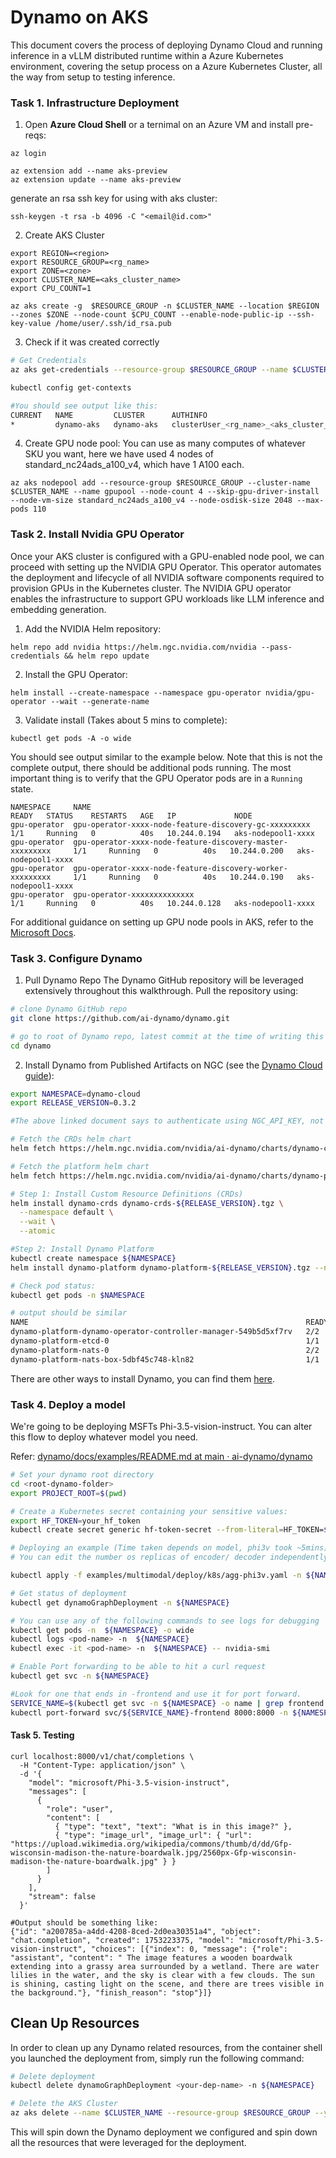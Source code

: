 # Dynamo on AKS


This document covers the process of deploying Dynamo Cloud and running inference in a vLLM distributed runtime within a Azure Kubernetes environment, covering the setup process on a Azure Kubernetes Cluster, all the way from setup to testing inference.


### Task 1. Infrastructure Deployment

1. Open **Azure Cloud Shell** or a ternimal on an Azure VM and install pre-reqs:
```
az login

az extension add --name aks-preview
az extension update --name aks-preview
```

generate an rsa ssh key for using with aks cluster:
```
ssh-keygen -t rsa -b 4096 -C "<email@id.com>"
```

2. Create AKS Cluster
  ```
  export REGION=<region>
  export RESOURCE_GROUP=<rg_name>
  export ZONE=<zone>
  export CLUSTER_NAME=<aks_cluster_name>
  export CPU_COUNT=1

az aks create -g  $RESOURCE_GROUP -n $CLUSTER_NAME --location $REGION --zones $ZONE --node-count $CPU_COUNT --enable-node-public-ip --ssh-key-value /home/user/.ssh/id_rsa.pub
```

3. Check if it was created correctly
``` bash
# Get Credentials
az aks get-credentials --resource-group $RESOURCE_GROUP --name $CLUSTER_NAME

kubectl config get-contexts

#You should see output like this:
CURRENT   NAME         CLUSTER      AUTHINFO                                   NAMESPACE
*         dynamo-aks   dynamo-aks   clusterUser_<rg_name>_<aks_cluster_name>
```

4. Create GPU node pool: You can use as many computes of whatever SKU you want, here we have used 4 nodes of standard_nc24ads_a100_v4, which have 1 A100 each.
```
az aks nodepool add --resource-group $RESOURCE_GROUP --cluster-name $CLUSTER_NAME --name gpupool --node-count 4 --skip-gpu-driver-install --node-vm-size standard_nc24ads_a100_v4 --node-osdisk-size 2048 --max-pods 110
```

### Task 2. Install Nvidia GPU Operator

Once your AKS cluster is configured with a GPU-enabled node pool, we can proceed with setting up the NVIDIA GPU Operator. This operator automates the deployment and lifecycle of all NVIDIA software components required to provision GPUs in the Kubernetes cluster. The NVIDIA GPU operator enables the infrastructure to support GPU workloads like LLM inference and embedding generation.

1. Add the NVIDIA Helm repository:
```
helm repo add nvidia https://helm.ngc.nvidia.com/nvidia --pass-credentials && helm repo update
```

2. Install the GPU Operator:
```
helm install --create-namespace --namespace gpu-operator nvidia/gpu-operator --wait --generate-name
```

3. Validate install (Takes about 5 mins to complete):
```
kubectl get pods -A -o wide
```

You should see output similar to the example below. Note that this is not the complete output, there should be additional pods running. The most important thing is to verify that the GPU Operator pods are in a `Running` state.

```
NAMESPACE     NAME                                                          READY   STATUS    RESTARTS   AGE   IP             NODE
gpu-operator  gpu-operator-xxxx-node-feature-discovery-gc-xxxxxxxxx         1/1     Running   0          40s   10.244.0.194   aks-nodepool1-xxxx
gpu-operator  gpu-operator-xxxx-node-feature-discovery-master-xxxxxxxxx     1/1     Running   0          40s   10.244.0.200   aks-nodepool1-xxxx
gpu-operator  gpu-operator-xxxx-node-feature-discovery-worker-xxxxxxxxx     1/1     Running   0          40s   10.244.0.190   aks-nodepool1-xxxx
gpu-operator  gpu-operator-xxxxxxxxxxxxxx                                   1/1     Running   0          40s   10.244.0.128   aks-nodepool1-xxxx
```

For additional guidance on setting up GPU node pools in AKS, refer to the [Microsoft Docs](https://learn.microsoft.com/en-us/azure/aks/gpu-cluster?tabs=add-ubuntu-gpu-node-pool).

### Task 3. Configure Dynamo

1. Pull Dynamo Repo
The Dynamo GitHub repository will be leveraged extensively throughout this walkthrough. Pull the repository using:
```bash
# clone Dynamo GitHub repo
git clone https://github.com/ai-dynamo/dynamo.git

# go to root of Dynamo repo, latest commit at the time of writing this document was 22e6c96f715177c776421c90e9415a7dbc4f661a
cd dynamo
```

2. Install Dynamo from Published Artifacts on NGC (see the [Dynamo Cloud guide](../../../docs/guides/dynamo_deploy/dynamo_cloud.md)):
```bash
export NAMESPACE=dynamo-cloud
export RELEASE_VERSION=0.3.2

#The above linked document says to authenticate using NGC_API_KEY, not neccessary, since this is an openly available container

# Fetch the CRDs helm chart
helm fetch https://helm.ngc.nvidia.com/nvidia/ai-dynamo/charts/dynamo-crds-${RELEASE_VERSION}.tgz

# Fetch the platform helm chart
helm fetch https://helm.ngc.nvidia.com/nvidia/ai-dynamo/charts/dynamo-platform-${RELEASE_VERSION}.tgz

# Step 1: Install Custom Resource Definitions (CRDs)
helm install dynamo-crds dynamo-crds-${RELEASE_VERSION}.tgz \
  --namespace default \
  --wait \
  --atomic

#Step 2: Install Dynamo Platform
kubectl create namespace ${NAMESPACE}
helm install dynamo-platform dynamo-platform-${RELEASE_VERSION}.tgz --namespace ${NAMESPACE}

# Check pod status:
kubectl get pods -n $NAMESPACE

# output should be similar
NAME                                                              READY   STATUS    RESTARTS   AGE
dynamo-platform-dynamo-operator-controller-manager-549b5d5xf7rv   2/2     Running   0          2m50s
dynamo-platform-etcd-0                                            1/1     Running   0          2m50s
dynamo-platform-nats-0                                            2/2     Running   0          2m50s
dynamo-platform-nats-box-5dbf45c748-kln82                         1/1     Running   0          2m51s
```

There are other ways to install Dynamo, you can find them [here](../../../docs/guides/dynamo_deploy/dynamo_cloud.md).

### Task 4. Deploy a model

We're going to be deploying MSFTs Phi-3.5-vision-instruct. You can alter this flow to deploy whatever model you need.

Refer: [dynamo/docs/examples/README.md at main · ai-dynamo/dynamo](https://github.com/ai-dynamo/dynamo/blob/main/docs/examples/README.md)

```bash
# Set your dynamo root directory
cd <root-dynamo-folder>
export PROJECT_ROOT=$(pwd)

# Create a Kubernetes secret containing your sensitive values:
export HF_TOKEN=your_hf_token
kubectl create secret generic hf-token-secret --from-literal=HF_TOKEN=${HF_TOKEN} -n ${NAMESPACE}

# Deploying an example (Time taken depends on model, phi3v took ~5mins)
# You can edit the number os replicas of encoder/ decoder independently here to suit your deployment needs

kubectl apply -f examples/multimodal/deploy/k8s/agg-phi3v.yaml -n ${NAMESPACE}

# Get status of deployment
kubectl get dynamoGraphDeployment -n ${NAMESPACE}

# You can use any of the following commands to see logs for debugging
kubectl get pods -n  ${NAMESPACE} -o wide
kubectl logs <pod-name> -n  ${NAMESPACE}
kubectl exec -it <pod-name> -n  ${NAMESPACE} -- nvidia-smi

# Enable Port forwarding to be able to hit a curl request
kubectl get svc -n ${NAMESPACE}

#Look for one that ends in -frontend and use it for port forward.
SERVICE_NAME=$(kubectl get svc -n ${NAMESPACE} -o name | grep frontend | sed 's|.*/||' | sed 's|-frontend||' | head -n1)
kubectl port-forward svc/${SERVICE_NAME}-frontend 8000:8000 -n ${NAMESPACE} &
```

#### Task 5. Testing

```
curl localhost:8000/v1/chat/completions \
  -H "Content-Type: application/json" \
  -d '{
    "model": "microsoft/Phi-3.5-vision-instruct",
    "messages": [
      {
        "role": "user",
        "content": [
          { "type": "text", "text": "What is in this image?" },
          { "type": "image_url", "image_url": { "url": "https://upload.wikimedia.org/wikipedia/commons/thumb/d/dd/Gfp-wisconsin-madison-the-nature-boardwalk.jpg/2560px-Gfp-wisconsin-madison-the-nature-boardwalk.jpg" } }
        ]
      }
    ],
    "stream": false
  }'

#Output should be something like:
{"id": "a200785a-a4dd-4208-8ced-2d0ea30351a4", "object": "chat.completion", "created": 1753223375, "model": "microsoft/Phi-3.5-vision-instruct", "choices": [{"index": 0, "message": {"role": "assistant", "content": " The image features a wooden boardwalk extending into a grassy area surrounded by a wetland. There are water lilies in the water, and the sky is clear with a few clouds. The sun is shining, casting light on the scene, and there are trees visible in the background."}, "finish_reason": "stop"}]}
```

## Clean Up Resources

In order to clean up any Dynamo related resources, from the container shell you launched the deployment from, simply run the following command:

```bash
# Delete deployment
kubectl delete dynamoGraphDeployment <your-dep-name> -n ${NAMESPACE}

# Delete the AKS Cluster
az aks delete --name $CLUSTER_NAME --resource-group $RESOURCE_GROUP --yes
```

This will spin down the Dynamo deployment we configured and spin down all the resources that were leveraged for the deployment.
